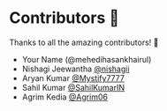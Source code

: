 # Contributors 💜

Thanks to all the amazing contributors! 🎉

- Your Name (@mehedihasankhairul)
- Nishagi Jeewantha [@nishagii](https://github.com/nishagii/)
- Aryan Kumar [@Mystify7777](https://github.com/Mystify7777/)
- Sahil Kumar [@SahilKumarIN](https://github.com/SahilKumarIN)
- Agrim Kedia [@Agrim06](https://github.com/Agrim06)